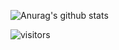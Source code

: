 



![Anurag's github stats](https://github-readme-stats.vercel.app/api?username=Moham-ed&show_icons=true&theme=vue-dark)

![visitors](https://visitor-badge.glitch.me/badge?page_id=moham-ed.moham-ed)



